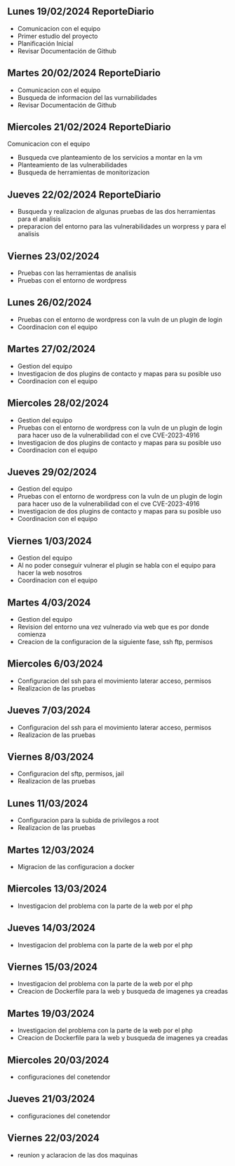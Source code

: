 ## Lunes 19/02/2024 ReporteDiario

- Comunicacion con el equipo
- Primer estudio del proyecto
- Planificación Inicial
- Revisar Documentación de Github

## Martes 20/02/2024 ReporteDiario
 - Comunicacion con el equipo
 - Busqueda de informacion del las vurnabilidades
 - Revisar Documentación de Github

## Miercoles 21/02/2024 ReporteDiario
Comunicacion con el equipo
 - Busqueda cve planteamiento de los servicios a montar en la vm
 - Planteamiento de las vulnerabilidades 
 - Busqueda de herramientas de monitorizacion

## Jueves 22/02/2024 ReporteDiario
  - Busqueda y realizacion de algunas pruebas de las dos herramientas para el analisis
  - preparacion del entorno para las vulnerabilidades un worpress y para el analisis

## Viernes 23/02/2024
  - Pruebas con las herramientas de analisis
  - Pruebas con el entorno de wordpress

## Lunes 26/02/2024
  - Pruebas con el entorno de wordpress con la vuln de un plugin de login
  - Coordinacion con el equipo

## Martes 27/02/2024
  - Gestion del equipo
  - Investigacion de dos plugins de contacto y mapas para su posible uso
  - Coordinacion con el equipo

## Miercoles 28/02/2024
  - Gestion del equipo
  - Pruebas con el entorno de wordpress con la vuln de un plugin de login para hacer uso de la vulnerabilidad con el cve CVE-2023-4916
  - Investigacion de dos plugins de contacto y mapas para su posible uso
  - Coordinacion con el equipo

## Jueves 29/02/2024
  - Gestion del equipo
  - Pruebas con el entorno de wordpress con la vuln de un plugin de login para hacer uso de la vulnerabilidad con el cve CVE-2023-4916
  - Investigacion de dos plugins de contacto y mapas para su posible uso
  - Coordinacion con el equipo

## Viernes 1/03/2024
  - Gestion del equipo
  - Al no poder conseguir vulnerar el plugin se habla con el equipo para hacer la web nosotros
  - Coordinacion con el equipo

## Martes 4/03/2024
  - Gestion del equipo
  - Revision del entorno una vez vulnerado via web que es por donde comienza 
  - Creacion de la configuracion de la siguiente fase, ssh ftp, permisos 

## Miercoles 6/03/2024
  - Configuracion del ssh para el movimiento laterar acceso, permisos
  - Realizacion de las pruebas

## Jueves 7/03/2024
  - Configuracion del ssh para el movimiento laterar acceso, permisos
  - Realizacion de las pruebas

## Viernes 8/03/2024
  - Configuracion del sftp, permisos, jail
  - Realizacion de las pruebas

## Lunes 11/03/2024
  - Configuracion para la subida de privilegos a root
  - Realizacion de las pruebas

## Martes 12/03/2024
  - Migracion de las configuracion a docker 

## Miercoles 13/03/2024
  - Investigacion del problema con la parte de la web por el php

## Jueves 14/03/2024
  - Investigacion del problema con la parte de la web por el php 

## Viernes 15/03/2024
  - Investigacion del problema con la parte de la web por el php
  - Creacion de Dockerfile para la web y busqueda de imagenes ya creadas

## Martes 19/03/2024
  - Investigacion del problema con la parte de la web por el php 
  - Creacion de Dockerfile para la web y busqueda de imagenes ya creadas

## Miercoles 20/03/2024
  - configuraciones del conetendor

## Jueves 21/03/2024
  - configuraciones del conetendor

## Viernes 22/03/2024
  - reunion y aclaracion de las dos maquinas
